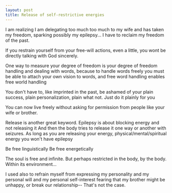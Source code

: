 ```yaml
---
layout: post
title: Release of self-restrictive energies
---
```


I am realizing I am delegating too much too much to my wife and has taken my freedom, sparking possibly my epilepsy...
I have to reclaim my freedom of the past.

If you restrain yourself from your free-will actions, even a little, you wont be directly talking with God sincerely.


One way to measure your degree of freedom is your degree of freedom handling and dealing with words, 
because to handle words freely you must be able to attach your own vision to words, 
and free word handling enables free world handling

You don't have to,  like imprinted in the past, be ashamed of your plain success, 
plain personalization, plain what not.
Just do it plainly for you

You can now live freely without asking for permission from people like your wife or brother.

Release is another great keyword.
Epilepsy is about blocking energy and not releasing it
And then the body tries to release it one way or another with seizures.
As long as you are releasing your energy, physical/mental/spiritual energy you won't have epilepsy

Be free linguistically
Be free energetically

The soul is free and infinite.
But perhaps restricted in the body, by the body. Within its environment...


I used also to refrain myself from expressing my personality and my personal will 
and my personal self-interest fearing that my brother might be unhappy, or break our relationship--
That's not the case.
